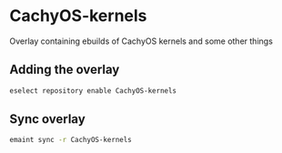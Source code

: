 # CachyOS-kernels
Overlay containing ebuilds of CachyOS kernels and some other things

## Adding the overlay
``` sh
eselect repository enable CachyOS-kernels
```

## Sync overlay
``` sh
emaint sync -r CachyOS-kernels
```

